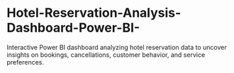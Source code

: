 # Hotel-Reservation-Analysis-Dashboard-Power-BI-
Interactive Power BI dashboard analyzing hotel reservation data to uncover insights on bookings, cancellations, customer behavior, and service preferences.
